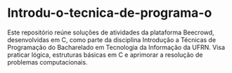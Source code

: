 # Introdu-o-tecnica-de-programa-o
Este repositório reúne soluções de atividades da plataforma Beecrowd, desenvolvidas em C, como parte da disciplina Introdução a Técnicas de Programação do Bacharelado em Tecnologia da Informação da UFRN. Visa praticar lógica, estruturas básicas em C e aprimorar a resolução de problemas computacionais.
